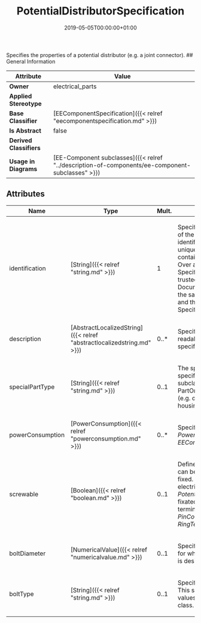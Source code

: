﻿---
title: PotentialDistributorSpecification
toc: false
type: specs
date: "2019-05-05T00:00:00+01:00"
draft: false
menu_name: vec120

# Prev/next pager order (if `docs_section_pager` enabled in `params.toml`)
weight: 
---
<html>   <head>     </head>   <body> Specifies the properties of a potential distributor (e.g. a joint connector).    </body> </html> 
## General Information

| Attribute               | Value |
|-------------------------|-------|
| **Owner**               | electrical_parts |
| **Applied Stereotype**  |   |
| **Base Classifier**     | [EEComponentSpecification]({{< relref "eecomponentspecification.md" >}})<br/>  |
| **Is Abstract**         | false |
| **Derived Classifiers** |   |
| **Usage in Diagrams**   | [EE-Component subclasses]({{< relref "../description-of-components/ee-component-subclasses" >}})<br/>  |

## Attributes
|  Name  |  Type  |  Mult.  |  Description  |  Owning Classifier  |
|--------|--------|---------|---------------|--------------|
|identification | [String]({{< relref "string.md" >}}) | 1 | <html>   <head>     </head>   <body>     <p> Specifies a unique identification of the specification. The identification is guaranteed to be unique within the document containing the specification. Over all VEC-documents a Specification-instance can be trusted to be identical if the DocumentVersion-instance is the same (see DocumentVersion) and the identification of the Specification is the same.      </p>    </body> </html>  | [Specification]({{< relref "specification.md" >}}) |
|description | [AbstractLocalizedString]({{< relref "abstractlocalizedstring.md" >}}) | 0..* | <html>   <head>     </head>   <body>     <p> Specifies additional, human readable information about the specification.      </p>    </body> </html>  | [Specification]({{< relref "specification.md" >}}) |
|specialPartType | [String]({{< relref "string.md" >}}) | 0..1 | <html><body><p>The specialPartType allows the specification of subclassifications for a PartOrUsageRelatedSpecification (e.g. different types of connector housings).  </p></body></html> | [PartOrUsageRelatedSpecification]({{< relref "partorusagerelatedspecification.md" >}}) |
|powerConsumption | [PowerConsumption]({{< relref "powerconsumption.md" >}}) | 0..* | <html>   <head>     </head>   <body>     <p> Specifies the <i>PowerConsumptions</i> of this <i>EEComponentSpecification.</i>      </p>    </body> </html>  | [EEComponentSpecification]({{< relref "eecomponentspecification.md" >}}) |
|screwable | [Boolean]({{< relref "boolean.md" >}}) | 0..1 | <html>   <head>     </head>   <body>     <p> Defines if the <i>PotentialDistributor</i> can be screwed by itself to be fixed. This fixation is a non-electrical connection. If the <i>PotentialDistributor</i> can be fixated electrical (like a ring terminal) it shall have one <i>PinComponent</i> with a <i>RingTerminalSpecification</i>.       </p>    </body> </html>  | [PotentialDistributorSpecification]({{< relref "potentialdistributorspecification.md" >}}) |
|boltDiameter | [NumericalValue]({{< relref "numericalvalue.md" >}}) | 0..1 | <html>   <head>     </head>   <body>     <p> Specifies the diameter of the bolt for which the potential distributor is designed for.      </p>    </body> </html>  | [PotentialDistributorSpecification]({{< relref "potentialdistributorspecification.md" >}}) |
|boltType | [String]({{< relref "string.md" >}}) | 0..1 | <html>   <head>     </head>   <body>     <p> Specifies the type of the bolt. This should be an enumeration of values defined in a conformance class.      </p>    </body> </html>  | [PotentialDistributorSpecification]({{< relref "potentialdistributorspecification.md" >}}) |

